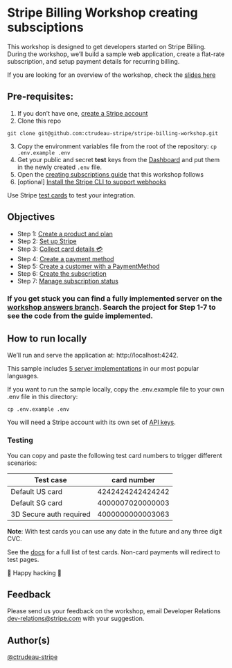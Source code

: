 # Stripe Billing Workshop creating subsciptions

This workshop is designed to get developers started on Stripe Billing. During the workshop, we’ll build a sample web application, create a flat-rate subscription, and setup payment details for recurring billing.  

If you are looking for an overview of the workshop, check the [slides here](https://github.com/ctrudeau-stripe/stripe-billing-workshop/blob/workshop-answers/Developer%20Workshop%20-%20Stripe%20Billing.pdf)

## Pre-requisites: 
1. If you don’t have one, [create a Stripe account](https://dashboard.stripe.com/register)
2. Clone this repo 
```
git clone git@github.com:ctrudeau-stripe/stripe-billing-workshop.git
```
3. Copy the environment variables file from the root of the repository: `cp .env.example .env`
4. Get your public and secret **test** keys from the [Dashboard](https://dashboard.stripe.com/account/apikeys) and put them in the newly created `.env` file.
5. Open the [creating subscriptions guide](https://stripe.com/docs/billing/subscriptions/creating-subscriptions) that this workshop follows 
6. [optional] [Install the Stripe CLI to support webhooks](https://stripe.com/docs/stripe-cli)

Use Stripe [test cards](https://stripe.com/docs/testing) to test your integration.

## Objectives

- Step 1: [Create a product and plan](https://stripe.com/docs/billing/subscriptions/creating-subscriptions#create-product-plan)
- Step 2: [Set up Stripe](https://stripe.com/docs/billing/subscriptions/creating-subscriptions#setup)
- Step 3: [Collect card details 💳](https://stripe.com/docs/billing/subscriptions/creating-subscriptions#one-time)
- Step 4: [Create a payment method](https://stripe.com/docs/billing/subscriptions/creating-subscriptions#payment-method)
- Step 5: [Create a customer with a PaymentMethod](https://stripe.com/docs/billing/subscriptions/creating-subscriptions#create-customer)
- Step 6: [Create the subscription](https://stripe.com/docs/billing/subscriptions/creating-subscriptions#create-subscription)
- Step 7: [Manage subscription status](https://stripe.com/docs/billing/subscriptions/creating-subscriptions#manage-sub-status)

### If you get stuck you can find a fully implemented server on the [workshop answers branch](https://github.com/ctrudeau-stripe/stripe-billing-workshop/tree/workshop-answers). Search the project for Step 1-7 to see the code from the guide implemented.

## How to run locally

We’ll run and serve the application at: http://localhost:4242.

This sample includes [5 server implementations](server/README.md) in our most popular languages.

If you want to run the sample locally, copy the .env.example file to your own .env file in this directory:

```
cp .env.example .env
```

You will need a Stripe account with its own set of [API keys](https://stripe.com/docs/development#api-keys).

### Testing

You can copy and paste the following test card numbers to trigger different scenarios:

| Test case               | card number      |
| ----------------------- | ---------------- |
| Default US card         | 4242424242424242 |
| Default SG card         | 4000007020000003 |
| 3D Secure auth required | 4000000000003063 |

**Note**: With test cards you can use any date in the future and any three digit CVC.

See the [docs](https://stripe.com/docs/testing#cards) for a full list of test cards. Non-card payments will redirect to test pages.

🚀 Happy hacking 🎉

## Feedback

Please send us your feedback on the workshop, email Developer Relations dev-relations@stripe.com with your suggestion.

## Author(s)

[@ctrudeau-stripe](https://twitter.com/trudeaucj)
